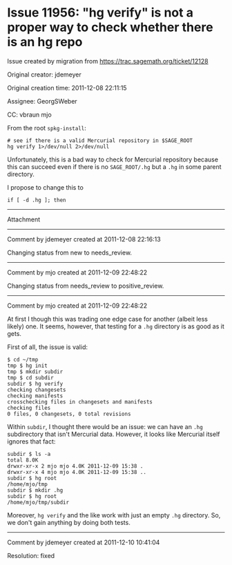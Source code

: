 # Issue 11956: "hg verify" is not a proper way to check whether there is an hg repo

Issue created by migration from https://trac.sagemath.org/ticket/12128

Original creator: jdemeyer

Original creation time: 2011-12-08 22:11:15

Assignee: GeorgSWeber

CC:  vbraun mjo

From the root `spkg-install`:

```
# see if there is a valid Mercurial repository in $SAGE_ROOT
hg verify 1>/dev/null 2>/dev/null
```


Unfortunately, this is a bad way to check for Mercurial repository because this can succeed even if there is no `SAGE_ROOT/.hg` but a `.hg` in some parent directory.

I propose to change this to

```
if [ -d .hg ]; then
```



---

Attachment


---

Comment by jdemeyer created at 2011-12-08 22:16:13

Changing status from new to needs_review.


---

Comment by mjo created at 2011-12-09 22:48:22

Changing status from needs_review to positive_review.


---

Comment by mjo created at 2011-12-09 22:48:22

At first I though this was trading one edge case for another (albeit less likely) one. It seems, however, that testing for a `.hg` directory is as good as it gets.

First of all, the issue is valid:


```
$ cd ~/tmp
tmp $ hg init
tmp $ mkdir subdir
tmp $ cd subdir
subdir $ hg verify
checking changesets
checking manifests
crosschecking files in changesets and manifests
checking files
0 files, 0 changesets, 0 total revisions
```


Within `subdir`, I thought there would be an issue: we can have an `.hg` subdirectory that isn't Mercurial data. However, it looks like Mercurial itself ignores that fact:


```
subdir $ ls -a
total 8.0K
drwxr-xr-x 2 mjo mjo 4.0K 2011-12-09 15:38 .
drwxr-xr-x 4 mjo mjo 4.0K 2011-12-09 15:38 ..
subdir $ hg root
/home/mjo/tmp
subdir $ mkdir .hg
subdir $ hg root
/home/mjo/tmp/subdir
```


Moreover, `hg verify` and the like work with just an empty `.hg` directory. So, we don't gain anything by doing both tests.


---

Comment by jdemeyer created at 2011-12-10 10:41:04

Resolution: fixed
